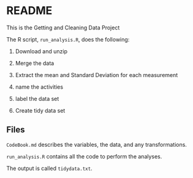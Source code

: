 README
==========================================

This is the Getting and Cleaning Data Project

The R script, `run_analysis.R`, does the following:

1) Download and unzip

2) Merge the data

3) Extract the mean and Standard Deviation for each measurement

4) name the activities

5) label the data set

6) Create tidy data set

## Files

`CodeBook.md` describes the variables, the data, and any transformations.

`run_analysis.R` contains all the code to perform the analyses.

The output is called `tidydata.txt`.